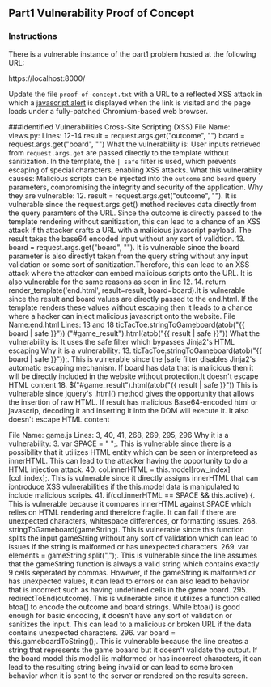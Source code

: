 ## Part1 Vulnerability Proof of Concept 
 
### Instructions

There is a vulnerable instance of the part1 problem
hosted at the following URL:

https://localhost:8000/
 
Update the file `proof-of-concept.txt` with a URL 
to a reflected XSS attack in which a 
[javascript alert](https://www.w3schools.com/jsref/met_win_alert.asp) 
is displayed when the link is visited and the page
loads under a fully-patched Chromium-based web browser. 

###Identified Vulnerabilities
Cross-Site Scripting (XSS)
File Name: views.py:
Lines: 12-14
result = request.args.get("outcome", "")
board = request.args.get("board", "")
What the vulnerability is: User inputs retrieved from `request.args.get` are passed directly to the template without sanitization. In the template, the `| safe` filter is used, which prevents escaping of special characters, enabling XSS attacks.
What this vulnerabiity causes: Malicious scripts can be injected into the `outcome` and `board` query parameters, compromising the integrity and security of the application.
Why they are vulnerable:
12. result = request.args.get("outcome", ""). It is vulnerable since the request.args.get() method recieves data directly from the query paramters of the URL. Since the outcome is directly passed to the template rendering without sanitization, this can lead to a chance of an XSS attack if th attacker crafts a URL with a malicious javascript payload. The result takes the base64 encoded input without any sort of validtion.
13. board = request.args.get("board", ""). It is vulnerable since the board parameter is also directlyt taken from the query string without any input validation or some sort of sanitization.Therefore, this can lead to an XSS attack where the attacker can embed malicious scripts onto the URL. It is also vulnerable for the same reasons as seen in line 12.
14. return render_template('end.html', result=result, board=board).It is vulnerable since the result and board values are directly passed to the end.html. If the template renders these values without escaping then it leads to a chance where a hacker can inject malicious javascript onto the website.
File Name:end.html
Lines: 13 and 18 
ticTacToe.stringToGameboard(atob("{{ board | safe }}"))
("#game_result").html(atob("{{ result | safe }}"))
What the vulnerability is: It uses the safe filter which bypasses Jinja2's HTML escaping
Why it is a vulnerability:
13. ticTacToe.stringToGameboard(atob("{{ board | safe }}"));. This is vulnerable since the |safe filter disables Jinja2's automatic escaping mechanism. If board has data that is malicious then it will be directly included in the website without protection.It doesn't escape HTML content
18. $("#game_result").html(atob("{{ result | safe }}")) This is vulnerable since jquery's .html() method gives the opportunity that allows the insertion of raw HTML. If result has malicious Base64-encoded html or javascrip, decoding it and inserting it into the DOM will execute it. It also doesn't escape HTML content

File Name: game.js
Lines: 3, 40, 41, 268, 269, 295, 296
Why it is a vulnerability:
3. var SPACE = "&nbsp;";. This is vulnerable since there is a possibility that it utilizes HTML entity which can be seen or interpreteed as innerHTML. This can lead to the attacker having the opportunity to do a HTML injection attack.
40. col.innerHTML = this.model[row_index][col_index];. This is vulnerable since it directly assigns innerHTML that can iontroduce XSS vulnerabilities if the this.model data is manipulated to include malicious scripts.
41. if(col.innerHTML == SPACE && this.active) {. This is vulnerable because it compares innerHTML against SPACE which relies on HTML rendering and therefore fragile. It can fail if there are unexpected characters, whitespace differences, or formatting issues. 
268. stringToGameboard(gameString). This is vulnerable since this function splits the input gameString without any sort of validation which can lead to issues if the string is malformed or has unexpected characters.
269. var elements = gameString.split(",");. This is vulnerable since the line assumes that the gameString function is always a valid string which contains exactly 9 cells seperated by commas. However, if the gameString is malformed or has unexpected values, it can lead to errors or can also lead to behavior that is incorrect such as having undefined cells in the game board.
295. redirectToEnd(outcome). This is vulnerable since it utilizes a function called btoa() to encode the outcome and board strings. While btoa() is good enough for basic encoding, it doesn't have any sort of validation or sanitizes the input. This can lead to a malicious or broken URL if the data contains unexpected characters.
296. var board = this.gameboardToString();. This is vulnerable because the line creates a string that represents the game boaard but it doesn't validate the output. If the board model this.model iis malformed or has incorrect characters, it can lead to the resulting string being invalid or can lead to some broken behavior when it is sent to the server or rendered on the results screen.

